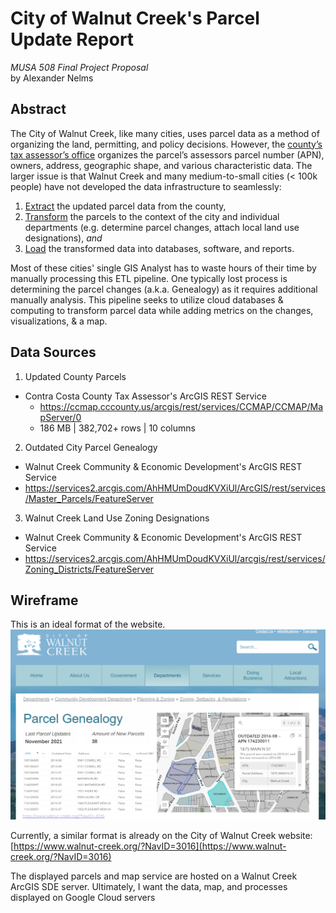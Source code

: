 # City of Walnut Creek's Parcel Update Report
*MUSA 508 Final Project Proposal* <br>by Alexander Nelms

## Abstract
The City of Walnut Creek, like many cities, uses parcel data as a method of organizing the land, permitting, and policy decisions. However, the [county’s tax assessor’s office](https://www.contracosta.ca.gov/191/Assessor) organizes the parcel’s assessors parcel number (APN), owners, address, geographic shape, and various characteristic data. The larger issue is that Walnut Creek and many medium-to-small cities (< 100k people) have not developed the data infrastructure to seamlessly:
1. <ins>Extract</ins> the updated parcel data from the county,
2. <ins>Transform</ins> the parcels to the context of the city and individual departments (e.g. determine parcel changes, attach local land use designations), *and*
3. <ins>Load</ins> the transformed data into databases, software, and reports. 

Most of these cities' single GIS Analyst has to waste hours of their time by manually processing this ETL pipeline. One typically lost process is determining the parcel changes (a.k.a. Genealogy) as it requires additional manually analysis. This pipeline seeks to utilize cloud databases & computing to transform parcel data while adding metrics on the changes, visualizations, & a map.  

## Data Sources

1. Updated County Parcels
  * Contra Costa County Tax Assessor's ArcGIS REST Service
    * https://ccmap.cccounty.us/arcgis/rest/services/CCMAP/CCMAP/MapServer/0
    * 186 MB | 382,702+ rows | 10 columns

2. Outdated City Parcel Genealogy 
  * Walnut Creek Community & Economic Development's ArcGIS REST Service
  * https://services2.arcgis.com/AhHMUmDoudKVXiUl/ArcGIS/rest/services/Master_Parcels/FeatureServer

3. Walnut Creek Land Use Zoning Designations
  * Walnut Creek Community & Economic Development's ArcGIS REST Service
  * https://services2.arcgis.com/AhHMUmDoudKVXiUl/arcgis/rest/services/Zoning_Districts/FeatureServer

## Wireframe
This is an ideal format of the website.
![Desired Website](https://raw.githubusercontent.com/nelmsal/MUSA509_Final_ParcelUpdate/main/Website_Wireframe.png?raw=true)

Currently, a similar format is already on the City of Walnut Creek website:
[https://www.walnut-creek.org/?NavID=3016](https://www.walnut-creek.org/?NavID=3016)

The displayed parcels and map service are hosted on a Walnut Creek ArcGIS SDE server. Ultimately, I want the data, map, and processes displayed on Google Cloud servers 
